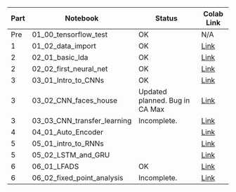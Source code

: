 | Part | Notebook                    | Status | Colab Link |
| ---- |-----------------------------| -----------| -------------|
| Pre  | 01_00_tensorflow_test       | OK | N/A |
| 1    | 01_02_data_import           | OK | [Link](https://colab.research.google.com/github/SachsLab/IntracranialNeurophysDL/blob/master/notebooks/01_02_data_import.ipynb)|
| 2    | 02_01_basic_lda             | OK | [Link](https://colab.research.google.com/github/SachsLab/IntracranialNeurophysDL/blob/master/notebooks/02_01_basic_lda.ipynb)|
| 2    | 02_02_first_neural_net      | OK | [Link](https://colab.research.google.com/github/SachsLab/IntracranialNeurophysDL/blob/master/notebooks/02_02_first_neural_net.ipynb)|
| 3    | 03_01_Intro_to_CNNs         | OK | [Link](https://colab.research.google.com/github/SachsLab/IntracranialNeurophysDL/blob/master/notebooks/03_01_Intro_to_CNNs.ipynb)|
| 3    | 03_02_CNN_faces_house       | Updated planned. Bug in CA Max | [Link](https://colab.research.google.com/github/SachsLab/IntracranialNeurophysDL/blob/master/notebooks/03_02_CNN_faces_houses.ipynb)|
| 3    | 03_03_CNN_transfer_learning | Incomplete. | [Link](https://colab.research.google.com/github/SachsLab/IntracranialNeurophysDL/blob/master/notebooks/03_03_CNN_transfer_learning.ipynb)|
| 4    | 04_01_Auto_Encoder          | | [Link](https://colab.research.google.com/github/SachsLab/IntracranialNeurophysDL/blob/master/notebooks/04_01_Auto_Encoder.ipynb)|
| 5    | 05_01_intro_to_RNNs         | | [Link](https://colab.research.google.com/github/SachsLab/IntracranialNeurophysDL/blob/master/notebooks/05_01_intro_to_RNNs.ipynb)|
| 5    | 05_02_LSTM_and_GRU          | | [Link](https://colab.research.google.com/github/SachsLab/IntracranialNeurophysDL/blob/master/notebooks/05_02_LSTM_and_GRU.ipynb)|
| 6    | 06_01_LFADS                 | OK| [Link](https://colab.research.google.com/github/SachsLab/IntracranialNeurophysDL/blob/master/notebooks/06_01_LFADS.ipynb)|
| 6    | 06_02_fixed_point_analysis                 | Incomplete. | [Link](https://colab.research.google.com/github/SachsLab/IntracranialNeurophysDL/blob/master/notebooks/06_02_fixed_point_analysis.ipynb)|
